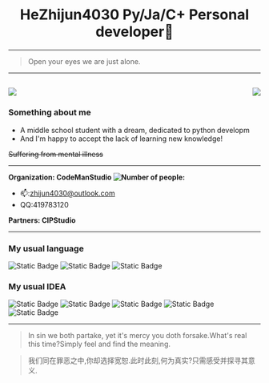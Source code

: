 <h1 align="center">HeZhijun4030 Py/Ja/C+ Personal developer🤔</h1>

---
> Open your eyes we are just alone.  
---
<img src="https://github-readme-stats.vercel.app/api?username=HeZhijun4030&show_icons=true&theme=github_dark&card_width=450&card_height=200"/><img align="right" src="https://github-readme-stats.vercel.app/api/top-langs/?username=HeZhijun4030&layout=compact&theme=github_dark&card_width=350&card_height=200"/>
--
### Something about me  
- A middle school student with a dream, dedicated to python developm
- And I'm happy to accept the lack of learning new knowledge!

~~Suffering from mental illness~~

---
**Organization: CodeManStudio <img src="https://img.shields.io/badge/Number of people:-1-red" alt="Number of people:"/>**
- 📫:zhijun4030@outlook.com
- QQ:419783120

**Partners: CIPStudio**

---
### My usual language
![Static Badge](https://img.shields.io/badge/-python-blue?style=for-the-badge&logo=python&logoColor=green)
![Static Badge](https://img.shields.io/badge/-java-blue?style=for-the-badge&logo=oracle&logoColor=white)
![Static Badge](https://img.shields.io/badge/-C++-purple?style=for-the-badge&logoColor=white)

### My usual IDEA
![Static Badge](https://img.shields.io/badge/-visual_studio-purple?style=for-the-badge&logo=visualstudio)
![Static Badge](https://img.shields.io/badge/-Visual_Studio_Code-blue?style=for-the-badge&logo=visualstudiocode&logoColor=white)
![Static Badge](https://img.shields.io/badge/-NVim-greem?style=for-the-badge&logo=neovim&logoColor=white)
![Static Badge](https://img.shields.io/badge/-Pycharm-green?style=for-the-badge&logo=pycharm&logoColor=black&labelColor=white)
![Static Badge](https://img.shields.io/badge/-intellij_idea-red?style=for-the-badge&logo=intellijidea&logoColor=black&labelColor=white)

---

> In sin we both partake, yet it's mercy you doth forsake.What's real this time?Simply feel and find the meaning. 

> 我们同在罪恶之中,你却选择宽恕.此时此刻,何为真实?只需感受并探寻其意义.
